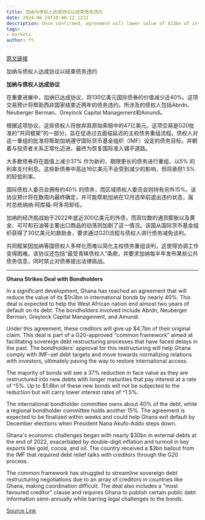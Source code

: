 ```yaml
---
title: 加纳与债权人达成协议以结束债务违约
date: 2024-06-24T10:48:12.121Z
description: Once confirmed, agreement will lower value of $13bn of international bonds by nearly 40%
tags: 
- markets
author: ft
---
```


[原文链接](https://ft.com/content/062e0397-2c94-4bab-b2b0-2acb4cbf3833)

加纳与债权人达成协议以结束债务违约

**加纳与债权人达成协议** 

在重要进展中，加纳已达成协议，将130亿美元国际债券的价值减少近40%。这项交易预计将帮助西非国家结束近两年的债务违约。所涉及的债权人包括Abrdn、Neuberger Berman、Greylock Capital Management和Amundi。

根据这项协议，这些债权人将放弃其原始索赔中的47亿美元。这项交易是G20批准的“共同框架”的一部分，旨在促进过去面临延迟的主权债务重组流程。债权人对这一重组的批准将帮助加纳遵守国际货币基金组织（IMF）设定的债务目标，并朝着与投资者关系正常化迈进，最终为恢复国际准入铺平道路。

大多数债券将在面值上减少37% 作为新的、期限更长的债务进行重组，以5% 的利率支付利息。这些新债券中高达16亿美元不会受到减少的影响，但将承担1.5% 的较低利率。

国际债权人委员会拥有约40% 的债务，而区域债权人委员会则持有另外15%。该协议预计将在数周内最终确定，并可能帮助加纳在12月选举前退出违约状态，届时总统纳纳·阿库福-阿多将卸任。

加纳的经济挑战始于2022年底近300亿美元的外债，而双位数的通货膨胀以及黄金、可可和石油等主要出口商品的动荡则加剧了这一情况。该国从国际货币基金组织获得了30亿美元的救助金，要求通过G20流程与债权人进行债务减免谈判。

共同框架因加纳等国债权人多样化而难以简化主权债务重组谈判，这使得协调工作变得困难。该协议还包括“最受青睐债权人”条款，并要求加纳每半年发布某些公共债务信息，同时禁止对债券提出法律挑战。

---

 **Ghana Strikes Deal with Bondholders**  

In a significant development, Ghana has reached an agreement that will reduce the value of its $1n3bn in international bonds by nearly 40%. This deal is expected to help the West African nation end almost two years of default on its debt. The bondholders involved include Abrdn, Neuberger Berman, Greylock Capital Management, and Amundi.

Under this agreement, these creditors will give up $4.7bn of their original claim. This deal is part of a G20-approved "common framework" aimed at facilitating sovereign debt restructuring processes that have faced delays in the past. The bondholders' approval for this restructuring will help Ghana comply with IMF-set debt targets and move towards normalizing relations with investors, ultimately paving the way to restore international access.

The majority of bonds will see a 37% reduction in face value as they are restructured into new debts with longer maturities that pay interest at a rate of ^5%. Up to $1.6bn of these new bonds will not be subjected to the reduction but will carry lower interest rates of ^1.5%.

The international bondholder committee owns about 40% of the debt, while a regional bondholder committee holds another 15%. The agreement is expected to be finalized within weeks and could help Ghana exit default by December elections when President Nana Akufo-Addo steps down.

Ghana's economic challenges began with nearly $30bn in external debts at the end of 2022, exacerbated by double-digit inflation and turmoil in key exports like gold, cocoa, and oil. The country received a $3bn bailout from the IMF that required debt relief talks with creditors through the G20 process.

The common framework has struggled to streamline sovereign debt restructuring negotiations due to an array of creditors in countries like Ghana, making coordination difficult. The deal also includes a "most favoured creditor" clause and requires Ghana to publish certain public debt information semi-annually while barring legal challenges to the bonds.

[Source Link](https://ft.com/content/062e0397-2c94-4bab-b2b0-2acb4cbf3833)

